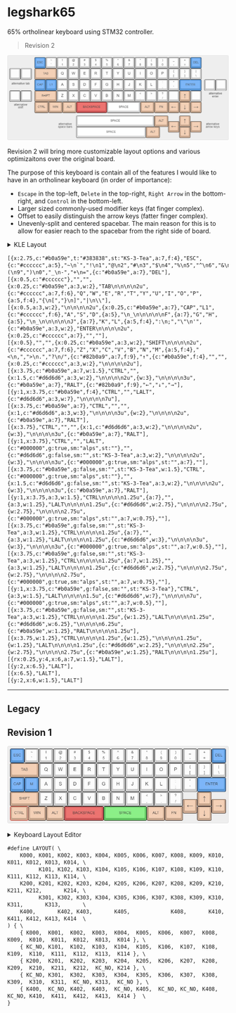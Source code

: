 # legshark65

65% ortholinear keyboard using STM32 controller.

> Revision 2

![keyboard-layout Rev2](images/keyboard-layout_rev2.png)

Revision 2 will bring more customizable layout options and various optimizaitons over the original board.

The purpose of this keyboard is contain all of the features I would like to have in an ortholinear keyboard (in order of importance):

- `Escape` in the top-left, `Delete` in the top-right, `Right Arrow` in the bottom-right, and `Control` in the bottom-left.
- Larger sized commonly-used modifier keys (fat finger complex).
- Offset to easily distinguish the arrow keys (fatter finger complex).
- Unevenly-split and centered spacebar. The main reason for this is to allow for easier reach to the spacebar from the right side of board. 

<details>
  <summary>KLE Layout</summary>

	[{x:2.25,c:"#5795d4",t:"#383838",st:"KS-3-Tea",a:7,f:4},"ESC",{c:"#cccccc",a:5},"~\n`","!\n1","@\n2","#\n3","$\n4","%\n5","^\n6","&\n7","*\n8","(\n9",")\n0","_\n-","+\n=",{c:"#5795d4",a:7},"DEL"],
	[{c:"#cccccc"},"","",{x:0.25,c:"#c9a88f",w:2},"TAB",{c:"#cccccc",f:6},"Q","W","E","R","T","Y","U","I","O","P",{a:5,f:4},"{\n[","}\n]","|\n\\"],
	[{c:"#c9a88f",a:7,w:2,d:true},"<p>alternative tab</p>",{x:0.25,c:"#5795d4"},"CAP","L1",{c:"#cccccc",f:6},"A","S","D","F","G","H","J","K","L",{a:5,f:4},":\n;","\"\n'",{c:"#5795d4",a:7,w:2},"ENTER",{x:0.25,c:"#cccccc"},"",""],
	["","",{x:0.25,c:"#c9a88f",w:2},"SHIFT",{c:"#cccccc",f:6},"Z","X","C","V","B","N","M",{a:5,f:4},"<\n,",">\n.","?\n/",{a:7},"",{c:"#c9a88f",f:9},"↑",{c:"#cccccc",f:4},"",{x:0.25,c:"#c9a88f",w:2,d:true},"<p>alternative enter</p>"],
	[{w:2,d:true},"<p>alternative shift</p>",{x:0.25,w:1.25},"CTRL",{w:1.25},"WIN",{w:1.25},"ALT",{c:"#cc5656",w:2.75},"BACKSPACE",{c:"#d6d6d6",w:3},"SPACE",{c:"#c9a88f",w:1.25},"ALT",{w:1.25},"FN",{f:9},"←","↓","→"],
	[{y:0.25,x:6,c:"#d6d6d6",f:4,w:7},"SPACE",{c:"#c9a88f",w:1.25},"ALT",{x:1,f:9},"↑"],
	[{y:-0.5,x:4,f:4,w:2,d:true},"<p>alternative space bars</p>",{x:8.25,f:9},"←",{x:1},"→",{f:4,w:2,d:true},"<p>alternative arrow keys</p>"],
	[{y:-0.5,x:6,c:"#d6d6d6",w:6.25},"SPACE",{c:"#c9a88f",w:1.25},"ALT",{x:1.75,f:9},"↓"]
</details>

```
[{x:2.75,c:"#b0a59e",t:"#383838",st:"KS-3-Tea",a:7,f:4},"ESC",{c:"#cccccc",a:5},"~\n`","!\n1","@\n2","#\n3","$\n4","%\n5","^\n6","&\n7","*\n8","(\n9",")\n0","_\n-","+\n=",{c:"#b0a59e",a:7},"DEL"],
[{x:0.5,c:"#cccccc"},"","",{x:0.25,c:"#b0a59e",a:3,w:2},"TAB\n\n\n\n2u",{c:"#cccccc",a:7,f:6},"Q","W","E","R","T","Y","U","I","O","P",{a:5,f:4},"{\n[","}\n]","|\n\\"],
[{x:0.5,a:3,w:2},"\n\n\n\n2u",{x:0.25,c:"#b0a59e",a:7},"CAP","L1",{c:"#cccccc",f:6},"A","S","D",{a:5},"\n_\n\n\n\n\nF",{a:7},"G","H",{a:5},"\n_\n\n\n\n\nJ",{a:7},"K","L",{a:5,f:4},":\n;","\"\n'",{c:"#b0a59e",a:3,w:2},"ENTER\n\n\n\n2u",{x:0.25,c:"#cccccc",a:7},"",""],
[{x:0.5},"","",{x:0.25,c:"#b0a59e",a:3,w:2},"SHIFT\n\n\n\n2u",{c:"#cccccc",a:7,f:6},"Z","X","C","V","B","N","M",{a:5,f:4},"<\n,",">\n.","?\n/",{c:"#82b0a9",a:7,f:9},"↑",{c:"#b0a59e",f:4},"","",{x:0.25,c:"#cccccc",a:3,w:2},"\n\n\n\n2u"],
[{x:3.75,c:"#b0a59e",a:7,w:1.5},"CTRL","",{x:1.5,c:"#d6d6d6",a:3,w:2},"\n\n\n\n2u",{w:3},"\n\n\n\n3u",{c:"#b0a59e",a:7},"RALT",{c:"#82b0a9",f:9},"←","↓","→"],
[{y:1,x:3.75,c:"#b0a59e",f:4},"CTRL","","LALT",{c:"#d6d6d6",a:3,w:7},"\n\n\n\n7u"],
[{x:3.75,c:"#b0a59e",a:7},"CTRL","","",{x:1,c:"#d6d6d6",a:3,w:3},"\n\n\n\n3u",{w:2},"\n\n\n\n2u",{c:"#b0a59e",a:7},"RALT"],
[{x:3.75},"CTRL","","",{x:1,c:"#d6d6d6",a:3,w:2},"\n\n\n\n2u",{w:3},"\n\n\n\n3u",{c:"#b0a59e",a:7},"RALT"],
[{y:1,x:3.75},"CTRL","","LALT",{c:"#000000",g:true,sm:"alps",st:""},"",{c:"#d6d6d6",g:false,sm:"",st:"KS-3-Tea",a:3,w:2},"\n\n\n\n2u",{w:3},"\n\n\n\n3u",{c:"#000000",g:true,sm:"alps",st:"",a:7},""],
[{x:3.75,c:"#b0a59e",g:false,sm:"",st:"KS-3-Tea",w:1.5},"CTRL",{c:"#000000",g:true,sm:"alps",st:""},"",{x:1.5,c:"#d6d6d6",g:false,sm:"",st:"KS-3-Tea",a:3,w:2},"\n\n\n\n2u",{w:3},"\n\n\n\n3u",{c:"#b0a59e",a:7},"RALT"],
[{y:1,x:3.75,a:3,w:1.5},"CTRL\n\n\n\n1.25u",{a:7},"",{a:3,w:1.25},"LALT\n\n\n\n1.25u",{c:"#d6d6d6",w:2.75},"\n\n\n\n2.75u",{w:2.75},"\n\n\n\n2.75u",{c:"#000000",g:true,sm:"alps",st:"",a:7,w:0.75},""],
[{x:3.75,c:"#b0a59e",g:false,sm:"",st:"KS-3-Tea",a:3,w:1.25},"CTRL\n\n\n\n1.25u",{a:7},"",{a:3,w:1.25},"LALT\n\n\n\n1.25u",{c:"#d6d6d6",w:3},"\n\n\n\n3u",{w:3},"\n\n\n\n3u",{c:"#000000",g:true,sm:"alps",st:"",a:7,w:0.5},""],
[{x:3.75,c:"#b0a59e",g:false,sm:"",st:"KS-3-Tea",a:3,w:1.25},"CTRL\n\n\n\n1.25u",{a:7,w:1.25},"",{a:3,w:1.25},"LALT\n\n\n\n1.25u",{c:"#d6d6d6",w:2.75},"\n\n\n\n2.75u",{w:2.75},"\n\n\n\n2.75u",{c:"#000000",g:true,sm:"alps",st:"",a:7,w:0.75},""],
[{y:1,x:3.75,c:"#b0a59e",g:false,sm:"",st:"KS-3-Tea"},"CTRL",{a:3,w:1.5},"LALT\n\n\n\n1.5u",{c:"#d6d6d6",w:7},"\n\n\n\n7u",{c:"#000000",g:true,sm:"alps",st:"",a:7,w:0.5},""],
[{x:3.75,c:"#b0a59e",g:false,sm:"",st:"KS-3-Tea",a:3,w:1.25},"CTRL\n\n\n\n1.25u",{w:1.25},"LALT\n\n\n\n1.25u",{c:"#d6d6d6",w:6.25},"\n\n\n\n6.25u",{c:"#b0a59e",w:1.25},"RALT\n\n\n\n1.25u"],
[{x:3.75,w:1.25},"CTRL\n\n\n\n1.25u",{w:1.25},"\n\n\n\n1.25u",{w:1.25},"LALT\n\n\n\n1.25u",{c:"#d6d6d6",w:2.25},"\n\n\n\n2.25u",{w:2.75},"\n\n\n\n2.75u",{c:"#b0a59e",w:1.25},"RALT\n\n\n\n1.25u"],
[{rx:0.25,y:4,x:6,a:7,w:1.5},"LALT"],
[{y:2,x:6.5},"LALT"],
[{x:6.5},"LALT"],
[{y:2,x:6,w:1.5},"LALT"]

```

---
## Legacy
## Revision 1

![keyboard-layout](images/keyboard-layout-v2.2.jpg)

<details>
  <summary>Keyboard Layout Editor</summary>

	[{c:"#5795d4",t:"#383838",st:"KS-3-Tea",a:7,f:4},"ESC",{c:"#cccccc",a:5},"~\n`","!\n1","@\n2","#\n3","$\n4","%\n5","^\n6","&\n7","*\n8","(\n9",")\n0","_\n-","+\n=",{c:"#5795d4",a:7},"DEL"],
	[{c:"#c9a88f",w:2},"TAB",{c:"#cccccc",f:6},"Q","W","E","R","T","Y","U","I","O","P",{a:5,f:4},"{\n[","}\n]","|\n\\"],
	[{c:"#5795d4",a:7},"CAP","M",{c:"#cccccc",f:6},"A","S","D","F","G","H","J","K","L",{a:5,f:4},":\n;","\"\n'",{c:"#5795d4",a:7,w:2},"ENTER"],
	[{c:"#c9a88f",w:2},"SHIFT",{c:"#cccccc",f:6},"Z","X","C","V","B","N","M",{a:5,f:4},"<\n,",">\n.","?\n/",{x:1,c:"#c9a88f",a:7,f:9},"↑"],
	[{y:-0.5,x:12},"←",{x:1},"→"],
	[{y:-0.5,f:4,w:1.25},"CTRL",{w:1.25},"WIN",{w:1.25},"ALT",{c:"#cc5656",w:2.75},"BACKSPACE",{c:"#60c560",w:3},"SPACE",{c:"#c9a88f",w:1.25},"ALT",{w:1.25},"FN",{x:1,f:9},"↓"]
</details>



```
#define LAYOUT( \
	K000, K001, K002, K003, K004, K005, K006, K007, K008, K009, K010, K011, K012, K013, K014, \
	      K101, K102, K103, K104, K105, K106, K107, K108, K109, K110, K111, K112, K113, K114, \
	K200, K201, K202, K203, K204, K205, K206, K207, K208, K209, K210, K211, K212,       K214, \
	      K301, K302, K303, K304, K305, K306, K307, K308, K309, K310, K311,       K313,       \
	K400,       K402, K403,       K405,             K408,       K410, K411, K412, K413, K414  \
) { \
	{ K000,  K001,  K002,  K003,  K004,  K005,  K006,  K007,  K008,  K009,  K010,  K011,  K012,  K013,  K014 }, \
	{ KC_NO, K101,  K102,  K103,  K104,  K105,  K106,  K107,  K108,  K109,  K110,  K111,  K112,  K113,  K114 }, \
	{ K200,  K201,  K202,  K203,  K204,  K205,  K206,  K207,  K208,  K209,  K210,  K211,  K212,  KC_NO, K214 }, \
	{ KC_NO, K301,  K302,  K303,  K304,  K305,  K306,  K307,  K308,  K309,  K310,  K311,  KC_NO, K313,  KC_NO }, \
	{ K400,  KC_NO, K402,  K403,  KC_NO, K405,  KC_NO, KC_NO, K408,  KC_NO, K410,  K411,  K412,  K413,  K414 }  \
}
```
